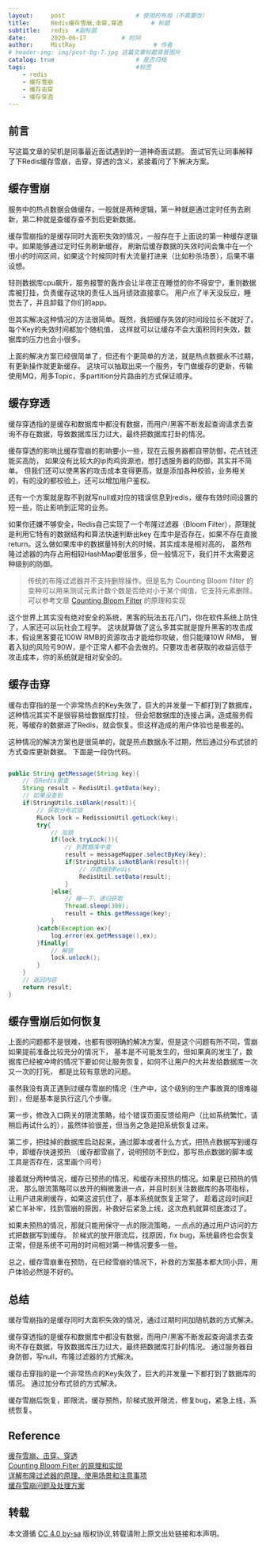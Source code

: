 ```yaml
---
layout:     post                    # 使用的布局（不需要改）
title:      Redis缓存雪崩,击穿,穿透        # 标题 
subtitle:   redis  #副标题
date:       2020-06-17          # 时间
author:     MistRay                      # 作者
# header-img: img/post-bg-7.jpg 这篇文章标题背景图片
catalog: true                       # 是否归档
tags:                               #标签
    - redis
    - 缓存雪崩
    - 缓存击穿
    - 缓存穿透
---
```

## 前言
写这篇文章的契机是同事最近面试遇到的一道神奇面试题。
面试官先让同事解释了下Redis缓存雪崩，击穿，穿透的含义，紧接着问了下解决方案。

## 缓存雪崩
服务中的热点数据会做缓存，一般就是两种逻辑，第一种就是通过定时任务去刷新，第二种就是查缓存查不到后更新数据。

缓存雪崩指的是缓存同时大面积失效的情况，一般存在于上面说的第一种缓存逻辑中。如果能够通过定时任务刷新缓存，
刷新后缓存数据的失效时间会集中在一个很小的时间区间，如果这个时候同时有大流量打进来（比如秒杀场景），后果不堪设想。

轻则数据库cpu飙升，服务报警的轰炸会让半夜正在睡觉的你不得安宁，重则数据库被打挂，负责缓存这块的责任人当月绩效直接拿C。
用户点了半天没反应，睡觉去了，并且卸载了你们的app。

但其实解决这种情况的方法很简单。既然，我把缓存失效的时间段拉长不就好了。每个Key的失效时间都加个随机值，
这样就可以让缓存不会大面积同时失效，数据库的压力也会小很多。

上面的解决方案已经很简单了，但还有个更简单的方法，就是热点数据永不过期，有更新操作就更新缓存。
这块可以抽取出来一个服务，专门做缓存的更新，传输使用MQ，用多Topic，多partition分片路由的方式保证顺序。

## 缓存穿透
缓存穿透指的是缓存和数据库中都没有数据，而用户/黑客不断发起查询请求去查询不存在数据，导致数据库压力过大，最终把数据库打卦的情况。

缓存穿透的影响比缓存雪崩的影响要小一些，现在云服务器都自带防御，花点钱还能买高防，
如果没有比较大的ip肉鸡资源池，想打透服务器的防御，其实并不简单。
但我们还可以使黑客的攻击成本变得更高，就是添加各种校验，业务相关的，有的没的都校验上，还可以增加用户鉴权。

还有一个方案就是取不到就写null或对应的错误信息到redis，缓存有效时间设置的短一些，防止影响到正常的业务。

如果你还嫌不够安全，Redis自己实现了一个布隆过滤器（Bloom Filter），原理就是利用它特有的数据结构和算法快速判断出key
在库中是否存在，如果不存在直接return。这么做如果库中的数据量特别大的时候，其实成本是相对高的，
虽然布隆过滤器的内存占用相较HashMap要低很多，但一般情况下，我们并不太需要这种级别的防御。

>传统的布隆过滤器并不支持删除操作。但是名为 Counting Bloom filter 的变种可以用来测试元素计数个数是否绝对小于某个阈值，它支持元素删除。
可以参考文章 [Counting Bloom Filter](https://cloud.tencent.com/developer/article/1136056) 的原理和实现


这个世界上其实没有绝对安全的系统，黑客的玩法五花八门，你在软件系统上防住了，人家还可以玩社会工程学。
这块就算做了这么多其实就是提升黑客的攻击成本，假设黑客要花100W RMB的资源攻击才能给你攻破，但只能赚10W RMB，
冒着入狱的风险亏90W，是个正常人都不会去做的。只要攻击者获取的收益远低于攻击成本，你的系统就是相对安全的。

## 缓存击穿
缓存击穿指的是一个非常热点的Key失效了，巨大的并发量一下都打到了数据库，这种情况其实不是很容易给数据库打挂，
但会把数据库的连接占满，造成服务假死，等缓存的数据进了Redis，就会恢复。但这样造成的用户体验也是极差的。

这种情况的解决方案也是很简单的，就是热点数据永不过期，然后通过分布式锁的方式查库更新数据。
下面是一段伪代码。

```java

public String getMessage(String key){
    // 在Redis里查
    String result = RedisUtil.getData(key);
    // 如果没查到
    if(StringUtils.isBlank(result)){
        // 获取分布式锁
        RLock lock = RedissionUtil.getLock(key);
        try{
            // 加锁
            if(lock.tryLock()){
                // 到数据库中查
                result = messageMapper.selectByKey(key);
                if(StringUtils.isNotBlank(result)){
                    // 存数据到Redis
                    RedisUtil.setData(result);
                }
            }else{
                // 睡一下，递归获取
                Thread.sleep(300);
                result = this.getMessage(key);
            }
        }catch(Exception ex){
            log.error(ex.getMessage(),ex);
        }finally{
            // 解锁
            lock.unlock();
        }
    }
    // 返回内容
    return result;
}

```

## 缓存雪崩后如何恢复
上面的问题都不是很难，也都有很明确的解决方案，但是这个问题有所不同，雪崩如果提前准备比较充分的情况下，
基本是不可能发生的，但如果真的发生了，数据库已经被冲垮的情况下要如何让服务恢复，如何不让用户的大并发给数据库一次又一次的打死，
都是比较有意思的问题。

虽然我没有真正遇到过缓存雪崩的情况（生产中，这个级别的生产事故真的很难碰到），但是基本是执行这几个步骤。  

第一步，修改入口网关的限流策略，给个错误页面反馈给用户（比如系统繁忙，请稍后再试什么的），虽然体验很差，但当务之急是把系统恢复过来。

第二步，把挂掉的数据库启动起来，通过脚本或者什么方式，把热点数据写到缓存中，即缓存快速预热
（缓存都雪崩了，说明预防不到位，那写热点数据的脚本或工具是否存在，这里画个问号）

接着就分两种情况，缓存已预热的情况，和缓存未预热的情况。如果是已预热的情况，
那么限流策略可以放开的稍微激进一点，并且时刻关注数据库的各项指标，让用户进来刷缓存，如果这波抗住了，基本系统就恢复正常了，
趁着这段时间赶紧亡羊补牢，找到雪崩的原因，补救好后紧急上线，这次危机就算彻底渡过了。

如果未预热的情况，那就只能用保守一点的限流策略，一点点的通过用户访问的方式把数据写到缓存。
阶梯式的放开限流后，找原因，fix bug，系统最终也会恢复正常，但是系统不可用的时间相对第一种情况要多一些。

总之，缓存雪崩重在预防，在已经雪崩的情况下，补救的方案基本都大同小异，用户体验必然是不好的。


## 总结
缓存雪崩指的是缓存同时大面积失效的情况，通过过期时间加随机数的方式解决。

缓存穿透指的是缓存和数据库中都没有数据，而用户/黑客不断发起查询请求去查询不存在数据，导致数据库压力过大，最终把数据库打卦的情况。
通过服务器自身防御，写null，布隆过滤器的方式解决。

缓存击穿指的是一个非常热点的Key失效了，巨大的并发量一下都打到了数据库的情况。
通过加分布式锁的方式解决。

缓存雪崩后恢复，即限流，缓存预热，阶梯式放开限流，修复bug，紧急上线，系统恢复。

## Reference
[缓存雪崩、击穿、穿透](https://mp.weixin.qq.com/s/knz-j-m8bTg5GnKc7oeZLg)  
[Counting Bloom Filter 的原理和实现](https://cloud.tencent.com/developer/article/1136056)  
[详解布隆过滤器的原理、使用场景和注意事项](https://www.jianshu.com/p/2104d11ee0a2)  
[缓存雪崩问题及处理方案](https://www.cnblogs.com/hadley/p/9979785.html)  
## 转载

本文遵循 [CC 4.0 by-sa](https://creativecommons.org/licenses/by-sa/4.0/) 版权协议,转载请附上原文出处链接和本声明。